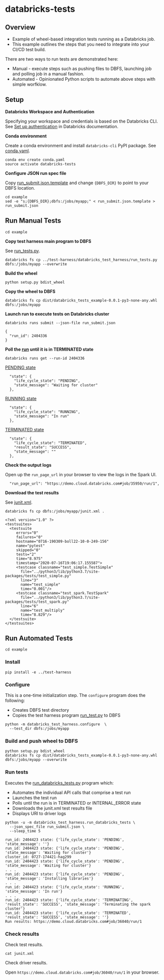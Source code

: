 # databricks-tests

## Overview

* Example of wheel-based integration tests running as a Databricks job.
* This example outlines the steps that you need to integrate into your CI/CD test build.

There are two ways to run tests are demonstrated here:
* Manual - execute steps such as pushing files to DBFS, launching job and polling job in a manual fashion.
* Automated - Opinionated Python scripts to automate above steps with simple worfklow.

## Setup

**Databricks Workspace and Authentication**

Specifying your workspace and credentials is based on the Databricks CLI.
See [Set up authentication](https://docs.databricks.com/dev-tools/cli/index.html#set-up-authentication) in Databricks documentation.

**Conda environment**

Create a conda environment and install `databricks-cli` PyPI package.
See [conda.yaml](conda.yaml).

```
conda env create conda.yaml
source activate databricks-tests
```

**Configure JSON run spec file**

Copy [run_submit.json.template](example/run_submit.json.template) and change `{DBFS_DIR}` to point to your DBFS location.

```
cd example
sed -e "s;{DBFS_DIR};dbfs:/jobs/myapp;" < run_submit.json.template > run_submit.json
```

## Run Manual Tests

```
cd example
```

**Copy test harness main program to DBFS**

See [run_tests.py](test-harness/databricks_test_harness/run_tests.py).
```
databricks fs cp ../test-harness/databricks_test_harness/run_tests.py dbfs:/jobs/myapp --overwrite
```

**Build the wheel**
```
python setup.py bdist_wheel
```

**Copy the wheel to DBFS**
```
databricks fs cp dist/databricks_tests_example-0.0.1-py3-none-any.whl dbfs:/jobs/myapp
```

**Launch run to execute tests on Databricks cluster**

```
databricks runs submit --json-file run_submit.json
```
```
{
  "run_id": 2404336
}
```

**Poll the [run](https://docs.databricks.com/dev-tools/api/latest/jobs.html#runs-get) until it is in TERMINATED state**
```
databricks runs get --run-id 2404336
```

[PENDING state](example/samples/001_run_pending.json)
```
  "state": {
    "life_cycle_state": "PENDING",
    "state_message": "Waiting for cluster"
  },
```

[RUNNING state](example/samples/002_run_running.json)
```
  "state": {
    "life_cycle_state": "RUNNING",
    "state_message": "In run"
  },
```
[TERMINATED state](example/samples/003_run_terminated.json)
```
  "state": {
    "life_cycle_state": "TERMINATED",
    "result_state": "SUCCESS",
    "state_message": ""
  },
```

**Check the output logs**

Open up the `run_page_url` in your browser to view the logs in the Spark UI.

```
  "run_page_url": "https://demo.cloud.databricks.com#job/35950/run/1",
```

**Download the test results**

See [junit.xml](example/samples/junit.xml).
```
databricks fs cp dbfs:/jobs/myapp/junit.xml .
```
```
<?xml version="1.0" ?>
<testsuites>
  <testsuite
     errors="0"
     failures="0"
     hostname="0716-190309-boll22-10-0-249-156"
     name="pytest"
     skipped="0"
     tests="2"
     time="8.975"
     timestamp="2020-07-16T19:06:17.155587">
     <testcase classname="test_simple.TestSimple"
       file="../python3/lib/python3.7/site-packages/tests/test_simple.py"
       line="3"
       name="test_simple"
       time="0.001"/>
     <testcase classname="test_spark.TestSpark"
       file="../python3/lib/python3.7/site-packages/tests/test_spark.py"
       line="6"
       name="test_multiply"
       time="8.829"/>
  </testsuite>
</testsuites>
```

## Run Automated Tests

```
cd example
```

### Install
```
pip install -e ../test-harness
```

### Configure

This is a one-time initialization step.
The `configure` program does the following:
* Creates DBFS test directory
* Copies the test harness program [run_test.py](test-harness/databricks_test_harness/run_tests.py) to DBFS

```
python -m databricks_test_harness.configure  \
  --test_dir dbfs:/jobs/myapp 
```

### Build and push wheel to DBFS

```
python setup.py bdist_wheel
databricks fs cp dist/databricks_tests_example-0.0.1-py3-none-any.whl dbfs:/jobs/myapp --overwrite
```

### Run tests

Executes the [run_databricks_tests.py](run_databricks_tests.py) program which:
* Automates the individual API calls that comprise a test run
* Launches the test run
* Polls until the run is in TERMINATED or INTERNAL_ERROR state
* Downloads the junit.xml test results file
* Displays URI to driver logs

```
python -u -m databricks_test_harness.run_databricks_tests \
  --json_spec_file run_submit.json \
  --sleep_time 5
```

```
run_id: 2404423 state: {'life_cycle_state': 'PENDING', 'state_message': ''}
run_id: 2404423 state: {'life_cycle_state': 'PENDING', 'state_message': 'Waiting for cluster'}
cluster_id: 0727-174421-hag299
run_id: 2404423 state: {'life_cycle_state': 'PENDING', 'state_message': 'Waiting for cluster'}
. . .
run_id: 2404423 state: {'life_cycle_state': 'PENDING', 'state_message': 'Installing libraries'}
. . .
run_id: 2404423 state: {'life_cycle_state': 'RUNNING', 'state_message': 'In run'}
. . .
run_id: 2404423 state: {'life_cycle_state': 'TERMINATING', 'result_state': 'SUCCESS', 'state_message': 'Terminating the spark cluster'}
run_id: 2404423 state: {'life_cycle_state': 'TERMINATED', 'result_state': 'SUCCESS', 'state_message': ''}
Run results: https://demo.cloud.databricks.com#job/36040/run/1
```

### Check results
Check test results.
```
cat junit.xml
```

Check driver results.

Open `https://demo.cloud.databricks.com#job/36040/run/1` in your browser.

